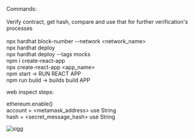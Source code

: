 Commands: <br /> <br />
Verify contract, get hash, compare and use that for further verification's processes <br /> <br />
npx hardhat block-number --network <network_name> <br />
npx hardhat deploy <br />
npx hardhat deploy --tags mocks <br />
npm i create-react-app <br />
npx create-react-app <app_name> <br />
npm start -> RUN REACT APP <br />
npm run build -> builds build APP <br />

web inspect steps: <br />

ethereum.enable() <br />
account = <metamask_address> use String <br />
hash = <secret_message_hash> use String <br />

![sigg](https://user-images.githubusercontent.com/30512638/192316212-11db269c-14ee-4f51-a9ef-6fd084971615.png)
